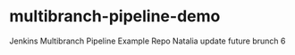 # multibranch-pipeline-demo
Jenkins Multibranch Pipeline Example Repo
Natalia update future brunch 6
